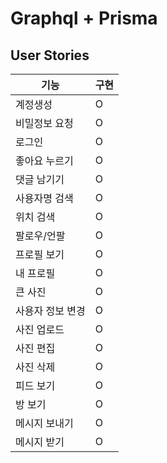 # Graphql + Prisma


## User Stories

| 기능 | 구현 |
|---|---|
| 계정생성 | O |
| 비밀정보 요청 | O | 
| 로그인 | O |
| 좋아요 누르기 | O |
| 댓글 남기기 | O |
| 사용자명 검색 | O |
| 위치 검색 | O |
| 팔로우/언팔 | O |
| 프로필 보기 | O |
| 내 프로필 | O |
| 큰 사진 | O |
| 사용자 정보 변경 | O |
| 사진 업로드 | O |
| 사진 편집 | O |
| 사진 삭제 | O |
| 피드 보기 | O |
| 방 보기 | O |
| 메시지 보내기 | O |
| 메시지 받기 | O |